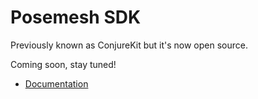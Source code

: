 # Posemesh SDK

Previously known as ConjureKit but it's now open source.

Coming soon, stay tuned!

* [Documentation](https://conjurekit.dev)
